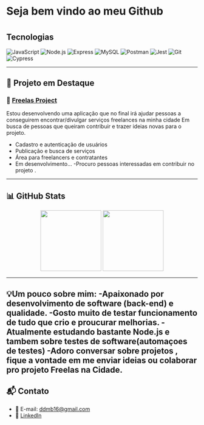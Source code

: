 

<h1 align="left">Seja bem vindo ao meu Github <h1>

## Tecnologias ##

![JavaScript](https://img.shields.io/badge/-JavaScript-05122A?style=flat&logo=javascript)
![Node.js](https://img.shields.io/badge/-Node.js-05122A?style=flat&logo=node.js)
![Express](https://img.shields.io/badge/-Express-05122A?style=flat&logo=express)
![MySQL](https://img.shields.io/badge/-MySQL-05122A?style=flat&logo=mysql)
![Postman](https://img.shields.io/badge/-Postman-05122A?style=flat&logo=postman)
![Jest](https://img.shields.io/badge/-Jest-05122A?style=flat&logo=jest)
![Git](https://img.shields.io/badge/-Git-05122A?style=flat&logo=git)
![Cypress](https://img.shields.io/badge/-Cypress-17202C?style=flat&logo=cypress&logoColor=white)

---

## 🚀 Projeto em Destaque

### 💼 [Freelas Project](https://github.com/drauzin/freelas-project)
Estou desenvolvendo uma aplicação que no final irá ajudar pessoas a conseguirem encontrar/divulgar serviços freelances na minha cidade
Em busca de pessoas que queiram contribuir e trazer ideias novas para o projeto.

- Cadastro e autenticação de usuários
- Publicação e busca de serviços
- Área para freelancers e contratantes
- Em desenvolvimento...
-Procuro pessoas interessadas em contribuir no projeto .
---

## 📊 GitHub Stats

<div align="center">
  <img height="160em" src="https://github-readme-stats.vercel.app/api?username=drauzin&show_icons=true&theme=tokyonight&include_all_commits=true&count_private=true"/>
  <img height="160em" src="https://github-readme-stats.vercel.app/api/top-langs/?username=drauzin&layout=compact&langs_count=7&theme=tokyonight"/>
</div>

---
💡Um pouco sobre mim:
-Apaixonado por desenvolvimento de software (back-end) e qualidade.
-Gosto muito de testar funcionamento de tudo que crio e proucurar melhorias.
-Atualmente estudando bastante Node.js e tambem sobre testes de software(automaçoes de testes)
-Adoro conversar sobre projetos , fique a vontade em me enviar ideias ou colaborar pro projeto Freelas na Cidade.
---

## 📬 Contato

- 📧 E-mail: ddmb16@gmail.com  
- 💼 [LinkedIn](https://linkedin.com/in/drauziodominik)

